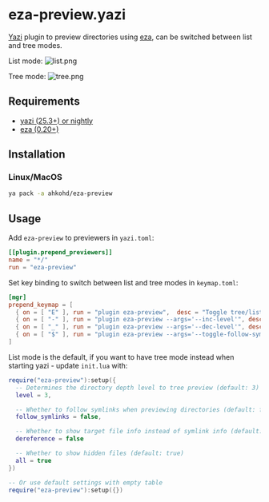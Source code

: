 # eza-preview.yazi

[Yazi](https://github.com/sxyazi/yazi) plugin to preview directories using [eza](https://github.com/eza-community/eza), can be switched between list and tree modes.

List mode:
![list.png](list.png)

Tree mode:
![tree.png](tree.png)

## Requirements

- [yazi (25.3+) or nightly](https://github.com/sxyazi/yazi)
- [eza (0.20+)](https://github.com/eza-community/eza)

## Installation

### Linux/MacOS

```sh
ya pack -a ahkohd/eza-preview
```

## Usage

Add `eza-preview` to previewers in `yazi.toml`:

```toml
[[plugin.prepend_previewers]]
name = "*/"
run = "eza-preview"
```

Set key binding to switch between list and tree modes in `keymap.toml`:

```toml
[mgr]
prepend_keymap = [
  { on = [ "E" ], run = "plugin eza-preview",  desc = "Toggle tree/list dir preview" },
  { on = [ "-" ], run = "plugin eza-preview --args='--inc-level'", desc = "Increment tree level" },
  { on = [ "_" ], run = "plugin eza-preview --args='--dec-level'", desc = "Decrement tree level" },
  { on = [ "$" ], run = "plugin eza-preview --args='--toggle-follow-symlinks'", desc = "Toggle tree follow symlinks" },
]
```

List mode is the default, if you want to have tree mode instead when starting yazi - update `init.lua` with:

```lua
require("eza-preview"):setup({
  -- Determines the directory depth level to tree preview (default: 3)
  level = 3,

  -- Whether to follow symlinks when previewing directories (default: false)
  follow_symlinks = false,

  -- Whether to show target file info instead of symlink info (default: false)
  dereference = false

  -- Whether to show hidden files (default: true) 
  all = true
})

-- Or use default settings with empty table
require("eza-preview"):setup({})

```
